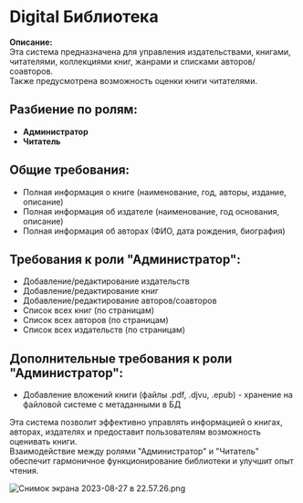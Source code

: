 # Digital Библиотека

**Описание:**  
Эта система предназначена для управления издательствами, книгами, читателями, коллекциями книг, жанрами и списками авторов/соавторов.  
Также предусмотрена возможность оценки книги читателями.

## Разбиение по ролям:

- **Администратор**
- **Читатель**

## Общие требования:

- Полная информация о книге (наименование, год, авторы, издание, описание)
- Полная информация об издателе (наименование, год основания, описание)
- Полная информация об авторах (ФИО, дата рождения, биография)

## Требования к роли "Администратор":

- Добавление/редактирование издательств
- Добавление/редактирование книг
- Добавление/редактирование авторов/соавторов
- Список всех книг (по страницам)
- Список всех авторов (по страницам)
- Список всех издательств (по страницам)

## Дополнительные требования к роли "Администратор":

- Добавление вложений книги (файлы .pdf, .djvu, .epub) - хранение на файловой системе с метаданными в БД

Эта система позволит эффективно управлять информацией о книгах, авторах, издателях и предоставит пользователям возможность оценивать книги.  
Взаимодействие между ролями "Администратор" и "Читатель" обеспечит гармоничное функционирование библиотеки и улучшит опыт чтения.

![Снимок экрана 2023-08-27 в 22.57.26.png](..%2F..%2F..%2Fvar%2Ffolders%2Fp3%2F8g686lts09d7br0kknl0vn840000gn%2FT%2FTemporaryItems%2FNSIRD_screencaptureui_sxmjGv%2F%D0%A1%D0%BD%D0%B8%D0%BC%D0%BE%D0%BA%20%D1%8D%D0%BA%D1%80%D0%B0%D0%BD%D0%B0%202023-08-27%20%D0%B2%2022.57.26.png)